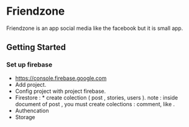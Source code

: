 # Friendzone

Friendzone is an app social media like the facebook but it is small app.

## Getting Started
### Set up firebase
- https://console.firebase.google.com
- Add project.
- Config project with project firebase.
- Firestore :
      * create colection ( post , stories, users ).
        note : inside document of post , you must create colections : comment, like .
- Authencation
- Storage
